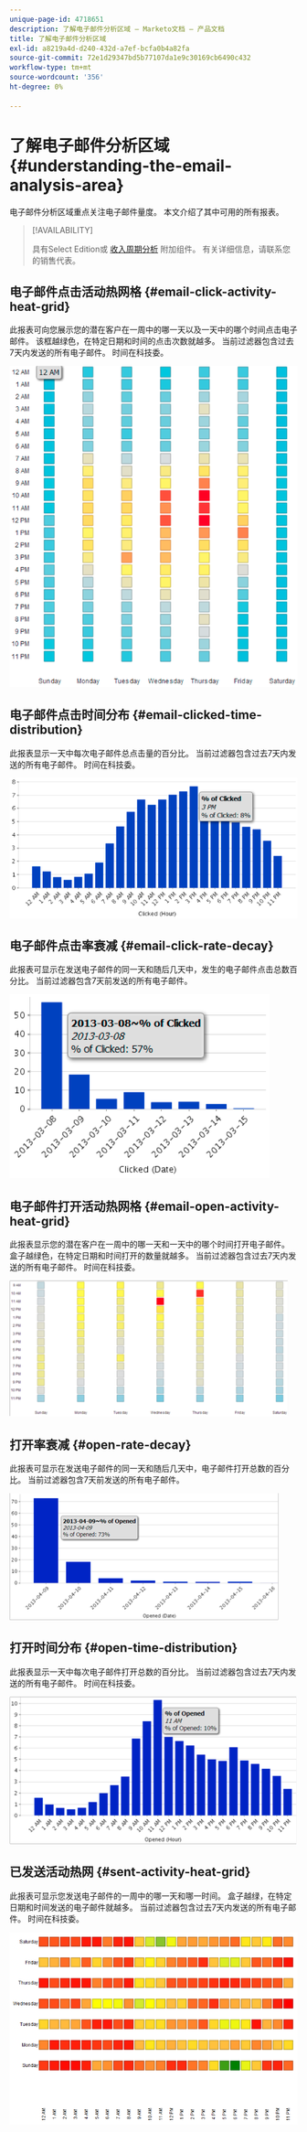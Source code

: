 ```yaml
---
unique-page-id: 4718651
description: 了解电子邮件分析区域 — Marketo文档 — 产品文档
title: 了解电子邮件分析区域
exl-id: a8219a4d-d240-432d-a7ef-bcfa0b4a82fa
source-git-commit: 72e1d29347bd5b77107da1e9c30169cb6490c432
workflow-type: tm+mt
source-wordcount: '356'
ht-degree: 0%

---
```


# 了解电子邮件分析区域 {#understanding-the-email-analysis-area}

电子邮件分析区域重点关注电子邮件量度。 本文介绍了其中可用的所有报表。

>[!AVAILABILITY]
>
>具有Select Edition或 [收入周期分析](https://www.marketo.com/global-enterprise/marketo-revenue-cycle-analytics/) 附加组件。 有关详细信息，请联系您的销售代表。

## 电子邮件点击活动热网格 {#email-click-activity-heat-grid}

此报表可向您展示您的潜在客户在一周中的哪一天以及一天中的哪个时间点击电子邮件。 该框越绿色，在特定日期和时间的点击次数就越多。 当前过滤器包含过去7天内发送的所有电子邮件。 时间在科技委。

![](assets/image2015-5-6-17-3a17-3a34.png)

## 电子邮件点击时间分布 {#email-clicked-time-distribution}

此报表显示一天中每次电子邮件总点击量的百分比。 当前过滤器包含过去7天内发送的所有电子邮件。 时间在科技委。

![](assets/image2015-5-6-17-3a20-3a55.png)

## 电子邮件点击率衰减 {#email-click-rate-decay}

此报表可显示在发送电子邮件的同一天和随后几天中，发生的电子邮件点击总数百分比。 当前过滤器包含7天前发送的所有电子邮件。

![](assets/image2015-5-6-17-3a26-3a50.png)

## 电子邮件打开活动热网格 {#email-open-activity-heat-grid}

此报表显示您的潜在客户在一周中的哪一天和一天中的哪个时间打开电子邮件。 盒子越绿色，在特定日期和时间打开的数量就越多。 当前过滤器包含过去7天内发送的所有电子邮件。 时间在科技委。

![](assets/image2015-5-6-17-3a30-3a35.png)

## 打开率衰减 {#open-rate-decay}

此报表可显示在发送电子邮件的同一天和随后几天中，电子邮件打开总数的百分比。 当前过滤器包含7天前发送的所有电子邮件。

![](assets/image2015-5-6-17-3a37-3a25.png)

## 打开时间分布 {#open-time-distribution}

此报表显示一天中每次电子邮件打开总数的百分比。 当前过滤器包含过去7天内发送的所有电子邮件。 时间在科技委。

![](assets/image2015-5-6-17-3a39-3a15.png)

## 已发送活动热网 {#sent-activity-heat-grid}

此报表可显示您发送电子邮件的一周中的哪一天和哪一时间。 盒子越绿，在特定日期和时间发送的电子邮件就越多。 当前过滤器包含过去7天内发送的所有电子邮件。 时间在科技委。

![](assets/seven.png)
